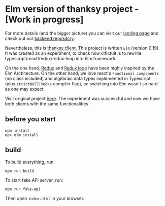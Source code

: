 # Elm version of thanksy project - [Work in progress]

For more details (and the bigger picture) you can visit our [landing page](https://tooploox.github.io/thanksy/) and check out our [backend repository](https://github.com/tooploox/thanksy-server).

Nevertheless, this is [thanksy client](https://tooploox.github.io/thanksy/). This project is written `Elm` (version 0.19). It was created as an experiment, to check how difictult is to rewrite typescript/react/redux/redux-loop into Elm framework.

On the one hand, [Redux](https://redux.js.org/introduction/prior-art#elm) and [Redux loop](https://redux-loop.js.org/) have been highly inspired by the Elm Architecture. On the other hand, we love react's `Functional components` (no class included) and algebraic data types implemented in Typescript (plus `strictNullChecks` compiler flag), so switching into Elm wasn't so hard as one may expect.

Visit original project [here](https://github.com/tooploox/thanksy-client-ts). The experiment was successful and now we have both clients with the same functionalities.

## before you start

```shell
npm install
npx elm install
```

## build

To build everything, run:

```shell
npm run build
```

To start fake API server, run:

```shell
npm run fake-api
```

Then open `index.html` in your browser.
